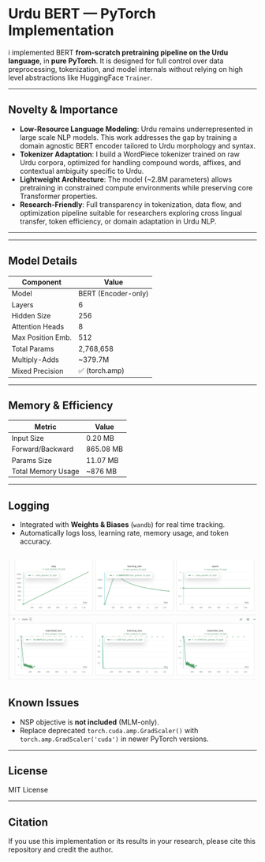 # Urdu BERT — PyTorch Implementation

i implemented BERT **from-scratch pretraining pipeline on the Urdu language**, in **pure PyTorch**. It is designed for full control over data preprocessing, tokenization, and model internals without relying on high level abstractions like HuggingFace `Trainer`.

---

## Novelty & Importance

- **Low-Resource Language Modeling**: Urdu remains underrepresented in large scale NLP models. This work addresses the gap by training a domain agnostic BERT encoder tailored to Urdu morphology and syntax.
- **Tokenizer Adaptation**: I build a WordPiece tokenizer trained on raw Urdu corpora, optimized for handling compound words, affixes, and contextual ambiguity specific to Urdu.
- **Lightweight Architecture**: The model (~2.8M parameters) allows pretraining in constrained compute environments while preserving core Transformer properties.
- **Research-Friendly**: Full transparency in tokenization, data flow, and optimization pipeline suitable for researchers exploring cross lingual transfer, token efficiency, or domain adaptation in Urdu NLP.

---

---

## Model Details

| Component           | Value           |
|---------------------|------------------|
| Model               | BERT (Encoder-only) |
| Layers              | 6                |
| Hidden Size         | 256              |
| Attention Heads     | 8                |
| Max Position Emb.   | 512              |
| Total Params        | 2,768,658        |
| Multiply-Adds       | ~379.7M          |
| Mixed Precision     | ✅ (torch.amp)    |

---
## Memory & Efficiency

| Metric              | Value       |
|---------------------|-------------|
| Input Size          | 0.20 MB     |
| Forward/Backward    | 865.08 MB   |
| Params Size         | 11.07 MB    |
| Total Memory Usage  | ~876 MB     |

---

## Logging

- Integrated with **Weights & Biases** (`wandb`) for real time tracking.
- Automatically logs loss, learning rate, memory usage, and token accuracy.

![BERT_Urdu](images/loss.png)  
---

## Known Issues

- NSP objective is **not included** (MLM-only).
- Replace deprecated `torch.cuda.amp.GradScaler()` with `torch.amp.GradScaler('cuda')` in newer PyTorch versions.

---

## License

MIT License

---

## Citation

If you use this implementation or its results in your research, please cite this repository and credit the author.
